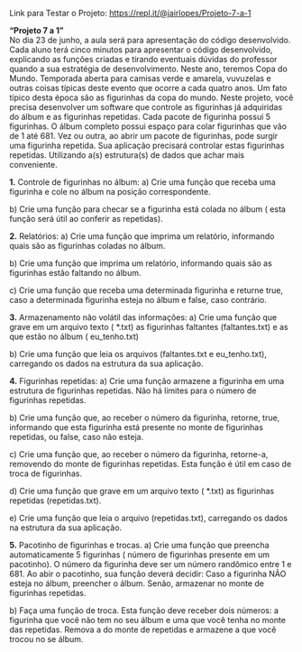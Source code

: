 Link para Testar o Projeto: https://repl.it/@jairlopes/Projeto-7-a-1

<b>“Projeto 7 a 1”</b><br>
No dia 23 de junho, a aula será para apresentação do código desenvolvido. Cada aluno terá cinco minutos para apresentar o código desenvolvido, explicando as funções criadas e tirando eventuais dúvidas do professor quando a sua estratégia de desenvolvimento. Neste ano, teremos Copa do Mundo. Temporada aberta para camisas verde e amarela, vuvuzelas e outras coisas típicas deste evento que ocorre a cada quatro anos. Um fato típico desta época são as figurinhas da copa do mundo. Neste projeto, você precisa desenvolver um software que controle as figurinhas já adquiridas do álbum e as figurinhas repetidas. Cada pacote de figurinha possui 5 figurinhas. O álbum completo possui espaço para colar figurinhas que vão de 1 até 681. Vez ou outra, ao abrir um pacote de figurinhas, pode surgir uma figurinha repetida. Sua aplicação precisará controlar estas figurinhas repetidas. Utilizando a(s) estrutura(s) de dados que achar mais conveniente.

<b>1.</b> Controle de figurinhas no álbum:
a) Crie uma função que receba uma figurinha e cole no álbum na posição correspondente.

b) Crie uma função para checar se a figurinha está colada no álbum ( esta função será útil ao conferir as repetidas).

<b>2.</b> Relatórios:
a) Crie uma função que imprima um relatório, informando quais são as figurinhas coladas no álbum.

b) Crie uma função que imprima um relatório, informando quais são as figurinhas estão faltando no álbum.

c) Crie uma função que receba uma determinada figurinha e returne true, caso a determinada figurinha esteja no álbum e false, caso contrário.

<b>3.</b> Armazenamento não volátil das informações:
a) Crie uma função que grave em um arquivo texto ( *.txt) as figurinhas faltantes (faltantes.txt) e as que estão no álbum ( eu_tenho.txt)

b) Crie uma função que leia os arquivos (faltantes.txt e eu_tenho.txt), carregando os dados na estrutura da sua aplicação.

<b>4.</b> Figurinhas repetidas:
a) Crie uma função armazene a figurinha em uma estrutura de figurinhas repetidas. Não há limites para o número de figurinhas repetidas.

b) Crie uma função que, ao receber o número da figurinha, retorne, true, informando que esta figurinha está presente no monte de figurinhas repetidas, ou false, caso não esteja.

c) Crie uma função que, ao receber o número da figurinha, retorne-a, removendo do monte de figurinhas repetidas. Esta função é útil em caso de troca de figurinhas.

d) Crie uma função que grave em um arquivo texto ( *.txt) as figurinhas repetidas (repetidas.txt).

e) Crie uma função que leia o arquivo (repetidas.txt), carregando os dados na estrutura da sua aplicação.

<b>5.</b> Pacotinho de figurinhas e trocas.
a) Crie uma função que preencha automaticamente 5 figurinhas ( número de figurinhas presente em um pacotinho). O número da figurinha deve ser um número randômico entre 1 e 681. Ao abir o pacotinho, sua função deverá decidir: Caso a figurinha NÃO esteja no álbum, preencher o álbum. Senão, armazenar no monte de figurinhas repetidas.

b) Faça uma função de troca. Esta função deve receber dois números: a figurinha que você não tem no seu álbum e uma que você tenha no monte das repetidas. Remova a do monte de repetidas e armazene a que você trocou no se álbum.

